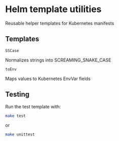 # Helm template utilities

Reusable helper templates for Kubernetes manifests



## Templates

`SSCase`

Normalizes strings into SCREAMING_SNAKE_CASE

`toEnv`

Maps values to Kubernetes EnvVar fields



## Testing

Run the test template with:

```bash
make test
```
or
```bash
make unittest
```
